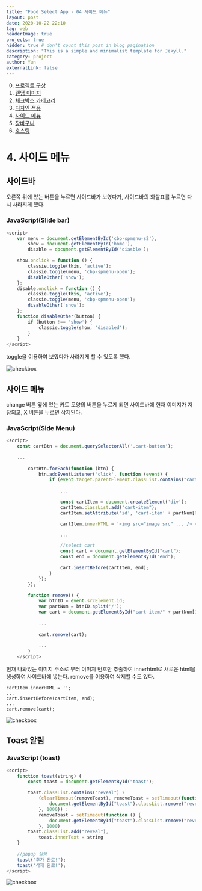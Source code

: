 ```yaml
---
title: "Food Select App - 04 사이드 메뉴"
layout: post
date: 2020-10-22 22:10
tag: web
headerImage: true
projects: true
hidden: true # don't count this post in blog pagination
description: "This is a simple and minimalist template for Jekyll."
category: project
author: Yun
externalLink: false
---
```



 0. [프로젝트 구상](https://bro-o.github.io/food-select-app-00/)
 1. [랜덤 이미지](https://bro-o.github.io/food-select-app-01/)
 2. [체크박스 카테고리](https://bro-o.github.io/food-select-app-02/)
 3. [디자인 적용](https://bro-o.github.io/food-select-app-03/)
 4. [사이드 메뉴](https://bro-o.github.io/food-select-app-04/)
 5. [장바구니](https://bro-o.github.io/food-select-app-05/)
 6. [호스팅](https://bro-o.github.io/food-select-app-06/)

# 4. 사이드 메뉴
## 사이드바
오른쪽 위에 있는 버튼을 누르면 사이드바가 보였다가, 사이드바의 화살표를 누르면 다시 사라지게 했다.
### JavaScript(Slide bar)
```javascript
<script>
    var menu = document.getElementById('cbp-spmenu-s2'),
        show = document.getElementById('home'),
        disable = document.getElementById('diasble');

    show.onclick = function () {
        classie.toggle(this, 'active');
        classie.toggle(menu, 'cbp-spmenu-open');
        disableOther('show');
    };
    disable.onclick = function () {
        classie.toggle(this, 'active');
        classie.toggle(menu, 'cbp-spmenu-open');
        disableOther('show');
    };
    function disableOther(button) {
        if (button !== 'show') {
            classie.toggle(show, 'disabled');
        }
    }
</script>
```
toggle을 이용하여 보였다가 사라지게 할 수 있도록 했다.

![checkbox](https://bro-o.github.io/assets/images/sidebar.png)

## 사이드 메뉴
change 버튼 옆에 있는 카트 모양의 버튼을 누르게 되면 사이드바에 현재 이미지가 저장되고, X 버튼을 누르면 삭제된다.
### JavaScript(Side Menu)
```javascript
<script>
    const cartBtn = document.querySelectorAll('.cart-button');
    
    ...
    
        cartBtn.forEach(function (btn) {
            btn.addEventListener('click', function (event) {
                if (event.target.parentElement.classList.contains("cart-button")) {
                    
                    ...

                    const cartItem = document.createElement('div');
                    cartItem.classList.add("cart-item");
                    cartItem.setAttribute('id', 'cart-item' + partNum[0]);

                    cartItem.innerHTML = '<img src="image src" ... /> <button type="button" ... onClick="remove()"/></button> ';

                    ...

                    //select cart
                    const cart = document.getElementById("cart");
                    const end = document.getElementById("end");

                    cart.insertBefore(cartItem, end);
                }
            });
        });

        function remove() {
            var btnID = event.srcElement.id;
            var partNum = btnID.split('/');
            var cart = document.getElementById("cart-item/" + partNum[1]);
            
            ...
            
            cart.remove(cart);
            
            ...
        }
    </script>
```
현재 나와있는 이미지 주소로 부터 이미지 번호만 추출하여 innerhtml로 새로운 html을 생성하여 사이드바에 넣는다. remove를 이용하여 삭제할 수도 있다.
```
cartItem.innerHTML = '';
...
cart.insertBefore(cartItem, end);
...
cart.remove(cart);
```
![checkbox](https://bro-o.github.io/assets/images/sidemenu.PNG)

## Toast 알림
### JavaScript (toast)
```javascript
<script>
    function toast(string) {
        const toast = document.getElementById("toast");

        toast.classList.contains("reveal") ?
            (clearTimeout(removeToast), removeToast = setTimeout(function () {
                document.getElementById("toast").classList.remove("reveal")
            }, 1000)) :
            removeToast = setTimeout(function () {
                document.getElementById("toast").classList.remove("reveal")
            }, 1000)
        toast.classList.add("reveal"),
            toast.innerText = string
    }
    
    //popup 실행
    toast('추가 완료!');
    toast('삭제 완료!');
</script>
```
![checkbox](https://bro-o.github.io/assets/images/toast.png)

